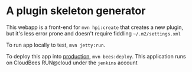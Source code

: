 A plugin skeleton generator
===============

This webapp is a front-end for `mvn hpi:create` that creates a new plugin,
but it's less error prone and doesn't require fiddling `~/.m2/settings.xml`

To run app locally to test, `mvn jetty:run`.

To deploy this app into [production](http://plugin-generator.jenkins-ci.org/), `mvn bees:deploy`. This application
runs on CloudBees RUN@cloud under the `jenkins` account
